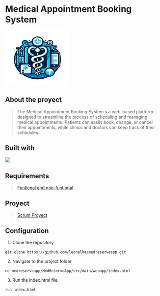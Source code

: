 # Medical Appointment Booking System
<img src="MedReserveApp/src/main/webapp/images/Logo.png" alt="Descripción de la imagen" width="210" height="180"/>

## About the proyect

> The Medical Appointment Booking System s a web-based platform designed to streamline the process of scheduling and managing medical appointments. Patients can easily book, change, or cancel their appointments, while clinics and doctors can keep track of their schedules.

## Built with
<p align="left">
  <a href="https://skillicons.dev">
    <img src="https://skillicons.dev/icons?i=java,html,css,js,mysql,vscode,gcp,github,git,nodejs,windows,idea&perline=8"/>
  </a>
</p>

## Requirements
> [Funtional and non-funtional](./Requirements.md)

## Proyect

> [Scrum Proyect](https://github.com/users/leonelha/projects/9/views/6)
   
## Configuration
1. Clone the repository
```shell
git clone https://github.com/leonelha/medreserveapp.git
```
2. Navigate to the project folder

```shell
cd medreserveapp/MedReserveApp/src/main/webapp/index.html
```

3. Run the index.html file

```shell
run index.html
```
  
